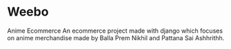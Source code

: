 # Weebo
Anime Ecommerce
An ecommerce project made with django which focuses on anime merchandise made by Balla Prem Nikhil and Pattana Sai Ashhrithh.
